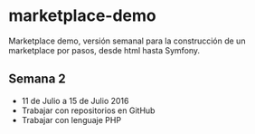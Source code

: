 # marketplace-demo
Marketplace demo, versión semanal para la construcción de un marketplace por pasos, desde html hasta Symfony.
## Semana 2
* 11 de Julio a 15 de Julio 2016
* Trabajar con repositorios en GitHub 
* Trabajar con lenguaje PHP
